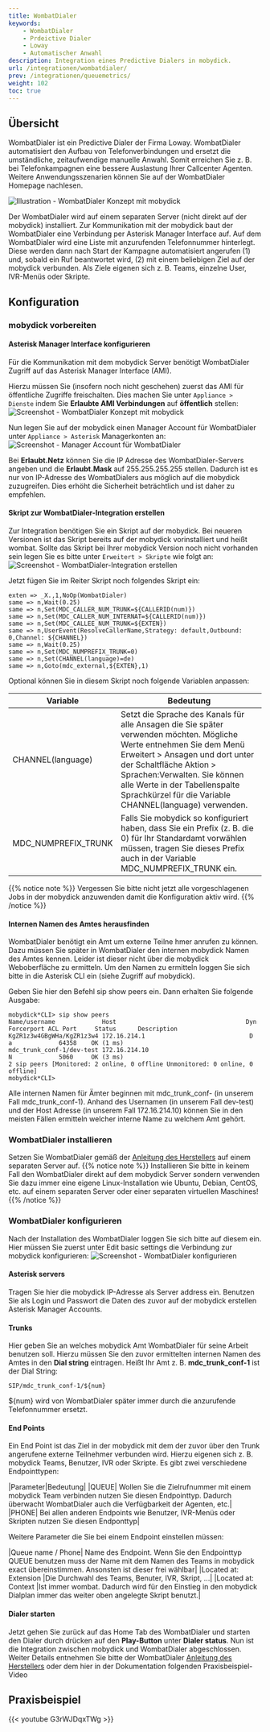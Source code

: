 ```yaml
---
title: WombatDialer
keywords:
    - WombatDialer
    - Prdeictive Dialer
    - Loway
    - Automatischer Anwahl
description: Integration eines Predictive Dialers in mobydick.
url: /integrationen/wombatdialer/
prev: /integrationen/queuemetrics/
weight: 102
toc: true
---
```


## Übersicht
WombatDialer ist ein Predictive Dialer der Firma Loway. WombatDialer automatisiert den Aufbau von Telefonverbindungen und ersetzt die umständliche, zeitaufwendige manuelle Anwahl. Somit erreichen Sie z. B. bei Telefonkampagnen eine bessere Auslastung Ihrer Callcenter Agenten. Weitere Anwendungsszenarien können Sie auf der WombatDialer Homepage nachlesen.

![Illustration - WombatDialer Konzept mit mobydick](../../images/wombatdialer_overview.png?width=90% "WombatDialer Konzept mit mobydick")


Der WombatDialer wird auf einem separaten Server (nicht direkt auf der mobydick) installiert. Zur Kommunikation mit der mobydick baut der WombatDialer eine Verbindung per Asterisk Manager Interface auf. Auf dem WombatDialer wird eine Liste mit anzurufenden Telefonnummer hinterlegt. Diese werden dann nach Start der Kampagne automatisiert angerufen (1) und, sobald ein Ruf beantwortet wird,  (2) mit einem beliebigen Ziel auf der mobydick verbunden. Als Ziele eigenen sich z. B. Teams, einzelne User, IVR-Menüs oder Skripte.

## Konfiguration

### mobydick vorbereiten

#### Asterisk Manager Interface konfigurieren
Für die Kommunikation mit dem mobydick Server benötigt WombatDialer Zugriff auf das Asterisk Manager Interface (AMI).

Hierzu müssen Sie (insofern noch nicht geschehen) zuerst das AMI für öffentliche Zugriffe freischalten. Dies machen Sie unter `Appliance > Dienste` indem Sie **Erlaubte AMI Verbindungen** auf **öffentlich** stellen:
![Screenshot - WombatDialer Konzept mit mobydick](../../images/ami_public.png?width=70% "WombatDialer Konzept mit mobydick")

Nun legen Sie auf der mobydick einen Manager Account für WombatDialer unter `Appliance > Asterisk` Managerkonten an:
![Screenshot - Manager Account für WombatDialer](../../images/wombatdialer_ami_account.png?width=70% "Manager Account für WombatDialer")

Bei **Erlaubt.Netz** können Sie die IP Adresse des WombatDialer-Servers angeben und die **Erlaubt.Mask** auf 255.255.255.255 stellen. Dadurch ist es nur von IP-Adresse des WombatDialers aus möglich auf die mobydick zuzugreifen. Dies erhöht die Sicherheit beträchtlich und ist daher zu empfehlen.

#### Skript zur WombatDialer-Integration erstellen
Zur Integration benötigen Sie ein Skript auf der mobydick. Bei neueren Versionen ist das Skript bereits auf der mobydick vorinstalliert und heißt wombat. Sollte das Skript bei Ihrer mobydick Version noch nicht vorhanden sein legen Sie es bitte unter `Erweitert > Skripte` wie folgt an:
![Screenshot - WombatDialer-Integration erstellen](../../images/wombatdialer_skript_basic.png?width=70% "WombatDialer-Integration erstellen")

Jetzt fügen Sie im Reiter Skript noch folgendes Skript ein:

    exten => _X.,1,NoOp(WombatDialer)
    same => n,Wait(0.25)
    same => n,Set(MDC_CALLER_NUM_TRUNK=${CALLERID(num)})
    same => n,Set(MDC_CALLER_NUM_INTERNAT=${CALLERID(num)})
    same => n,Set(MDC_CALLEE_NUM_TRUNK=${EXTEN})
    same => n,UserEvent(ResolveCallerName,Strategy: default,Outbound: 0,Channel: ${CHANNEL})
    same => n,Wait(0.25)
    same => n,Set(MDC_NUMPREFIX_TRUNK=0)
    same => n,Set(CHANNEL(language)=de)
    same => n,Goto(mdc_external,${EXTEN},1)

Optional können Sie in diesem Skript noch folgende Variablen anpassen:

|Variable|Bedeutung|
|---|---|
|CHANNEL(language)|Setzt die Sprache des Kanals für alle Ansagen die Sie später verwenden möchten. Mögliche Werte entnehmen Sie dem Menü Erweitert > Ansagen und dort unter der Schaltfläche Aktion > Sprachen:Verwalten. Sie können alle Werte in der Tabellenspalte Sprachkürzel für die Variable CHANNEL(language) verwenden.|
|MDC_NUMPREFIX_TRUNK|	Falls Sie mobydick so konfiguriert haben, dass Sie ein Prefix (z. B. die 0) für Ihr Standardamt vorwählen müssen, tragen Sie dieses Prefix auch in der Variable MDC_NUMPREFIX_TRUNK ein.|
{{% notice note %}}
Vergessen Sie bitte nicht jetzt alle vorgeschlagenen Jobs in der mobydick anzuwenden damit die Konfiguration aktiv wird.
{{% /notice %}}

#### Internen Namen des Amtes herausfinden
WombatDialer benötigt ein Amt um externe Teilne
hmer anrufen zu können. Dazu müssen Sie später in WombatDialer den internen mobydick Namen des Amtes kennen. Leider ist dieser nicht über die mobydick Weboberfläche zu ermitteln.  Um den Namen zu ermitteln loggen Sie sich bitte in die Asterisk CLI ein (siehe Zugriff auf mobydick).

Geben Sie hier den Befehl sip show peers ein. Dann erhalten Sie folgende Ausgabe:

    mobydick*CLI> sip show peers
    Name/username             Host                                    Dyn Forcerport ACL Port     Status      Description
    KgZR1z3w4GBgWHa/KgZR1z3w4 172.16.214.1                             D   a             64358    OK (1 ms)
    mdc_trunk_conf-1/dev-test 172.16.214.10                                N             5060     OK (3 ms)
    2 sip peers [Monitored: 2 online, 0 offline Unmonitored: 0 online, 0 offline]
    mobydick*CLI>

Alle internen Namen für Ämter beginnen mit mdc_trunk_conf- (in unserem Fall mdc_trunk_conf-1). Anhand des Usernamen (in unserem Fall dev-test) und der Host Adresse (in unserem Fall 172.16.214.10) können Sie in den meisten Fällen ermitteln welcher interne Name zu welchem Amt gehört.

### WombatDialer installieren
Setzen Sie WombatDialer gemäß der [Anleitung des Herstellers](https://www.wombatdialer.com/ "Zur Herstellerseite") auf einem separaten Server auf.
{{% notice note %}}
Installieren Sie bitte in keinem Fall den WombatDialer direkt auf dem mobydick Server sondern verwenden Sie dazu immer eine eigene Linux-Installation wie Ubuntu, Debian, CentOS, etc. auf einem separaten Server oder einer separaten virtuellen Maschines!
{{% /notice %}}


### WombatDialer konfigurieren
Nach der Installation des WombatDialer loggen Sie sich bitte auf diesem ein. Hier müssen Sie zuerst unter Edit basic settings die Verbindung zur mobydick konfigurieren:
![Screenshot - WombatDialer konfigurieren](../../images/wombatdialer_basic_settings.png?width=70% "WombatDialer konfigurieren")

#### Asterisk servers
Tragen Sie hier die mobydick IP-Adresse als Server address ein. Benutzen Sie als Login und Passwort die Daten des zuvor auf der mobydick erstellen Asterisk Manager Accounts.

#### Trunks
Hier geben Sie an welches mobydick Amt WombatDialer für seine Arbeit benutzen soll. Hierzu müssen Sie den zuvor ermittelten internen Namen des Amtes in den **Dial string** eintragen. Heißt Ihr Amt z. B. **mdc_trunk_conf-1** ist der Dial String:

    SIP/mdc_trunk_conf-1/${num}
${num} wird von WombatDialer später immer durch die anzurufende Telefonnummer ersetzt.

#### End Points
Ein End Point ist das Ziel in der mobydick mit dem der zuvor über den Trunk angerufene externe Teilnehmer verbunden wird. Hierzu eigenen sich z. B. mobydick Teams, Benutzer, IVR oder Skripte. Es gibt zwei verschiedene Endpointtypen:

|Parameter|Bedeutung|
|QUEUE|	Wollen Sie die Zielrufnummer mit einem mobydick Team verbinden nutzen Sie diesen Endpointtyp. Dadurch überwacht WombatDialer auch die Verfügbarkeit der Agenten, etc.|
|PHONE|	Bei allen anderen Endpoints wie Benutzer, IVR-Menüs oder Skripten nutzen Sie diesen Endponttyp|

Weitere Parameter die Sie bei einem Endpoint einstellen müssen:

|Queue name / Phone|	Name des Endpoint. Wenn Sie den Endpointtyp QUEUE benutzen muss der Name mit dem Namen des Teams in mobydick exact übereinstimmen. Ansonsten ist dieser frei wählbar|
|Located at: Extension	|Die Durchwahl des Teams, Benuter, IVR, Skript, ...|
|Located at: Context	|Ist immer wombat. Dadurch wird für den Einstieg in den mobydick Dialplan immer das weiter oben angelegte Skript benutzt.|

#### Dialer starten
Jetzt gehen Sie zurück auf das Home Tab des WombatDialer und starten den Dialer durch drücken auf den **Play-Button** unter **Dialer status**.
Nun ist die Integration zwischen mobydick und WombatDialer abgeschlossen. Weiter Details entnehmen Sie bitte der WombatDialer [Anleitung des Herstellers](https://www.wombatdialer.com/ "Zur Herstellerseite") oder dem hier in der Dokumentation folgenden Praxisbeispiel-Video

## Praxisbeispiel

{{< youtube G3rWJDqxTWg >}}

